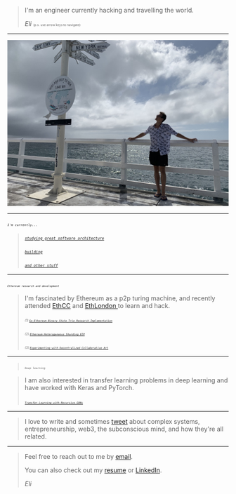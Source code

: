 
> I'm an engineer currently hacking and travelling the world.
> 
> <cite>Eli</cite>
<span style="font-size:0.5em;">(p.s. use arrow keys to navigate)</span>

---
![Busselton, WA, Australia](me.png)

---


>
<span style="font-size:0.6em;">*`I'm currently...`*</span>

> <span style="font-size:0.7em;">*<a href="">`studying great software architecture`</a>*</span><br>
>
> <span style="font-size:0.7em;">*<a href="">`building`</a>*</span>
>
> <span style="font-size:0.7em;">*<a href="">`and other stuff`</a>*</span>


---

>
<span style="font-size:0.5em;">*`Ethereum research and development`*</span>

> <span style="font-size:.8m;">I'm fascinated by Ethereum as a p2p turing machine, and recently attended <a href="https://ethcc.io/">EthCC</a> and <a href="https://ethlondon.com/">EthLondon </a> to learn and hack.</span>
> 
> <span style="font-size:0.5em;">*(1) <a href="https://github.com/elihanover/go-ethereum">`Go-Ethereum Binary State Trie Research Implementation`</a>*</span><br>
>
> <span style="font-size:0.5em;">*(2) <a href="https://github.com/elihanover/ShardingEIP">`Ethereum Heterogeneous Sharding EIP`</a>*</span>
>
> <span style="font-size:0.5em;">*(3) <a href="https://github.com/elihanover/Dart">`Experimenting with Decentralized Collaborative Art`</a>*</span>



---

> <span style="font-size:0.5em;">*`Deep learning`*</span>

> I am also interested in transfer learning problems in deep learning and have worked with Keras and PyTorch.
> 
> <span style="font-size:0.5em;">*<a href="https://github.com/elihanover/Recursive-GQN">`Transfer Learning with Recursive GQNs`</a>*</span>


---

> I love to write and sometimes [tweet](https://www.twitter.com/eli_hanover) about complex systems, entrepreneurship, web3, the subconscious mind, and how they're all related.
>


---
> Feel free to reach out to me by <a href="mailto:ehanover21@gmail.com">email</a>.
>
> You can also check out my <a href="resume.pdf">resume</a> or <a href="http://www.linkedin.com/in/elihanover">LinkedIn</a>.
>
> <cite>Eli</cite>

<!-- > Check out my [monthly publication](https://paradigm.now.sh), where I write about monetary paradigms, wellness, the subconscious mind, hypnosis, Tibetan Buddhism, crypto, decentralized autonomous organizations (DAOs), entrepreneurship, and more.
> ###### (you can find a sample [here]()) -->

